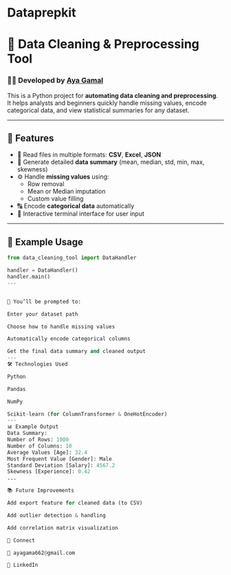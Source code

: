 # Dataprepkit
# 🧹 Data Cleaning & Preprocessing Tool
### 👩‍💻 Developed by [Aya Gamal](https://linkedin.com/in/aya-gamal-senara)

This is a Python project for **automating data cleaning and preprocessing**.  
It helps analysts and beginners quickly handle missing values, encode categorical data, and view statistical summaries for any dataset.

---

## 🚀 Features
- 📂 Read files in multiple formats: **CSV**, **Excel**, **JSON**
- 🧮 Generate detailed **data summary** (mean, median, std, min, max, skewness)
- ⚙️ Handle **missing values** using:
  - Row removal  
  - Mean or Median imputation  
  - Custom value filling  
- 🔠 Encode **categorical data** automatically
- 💬 Interactive terminal interface for user input

---

## 🧩 Example Usage
```python
from data_cleaning_tool import DataHandler

handler = DataHandler()
handler.main()
---


💬 You’ll be prompted to:

Enter your dataset path

Choose how to handle missing values

Automatically encode categorical columns

Get the final data summary and cleaned output
---
🛠️ Technologies Used

Python

Pandas

NumPy

Scikit-learn (for ColumnTransformer & OneHotEncoder)
---
📊 Example Output
Data Summary:
Number of Rows: 1000
Number of Columns: 10
Average Values [Age]: 32.4
Most Frequent Value [Gender]: Male
Standard Deviation [Salary]: 4567.2
Skewness [Experience]: 0.42
...

📚 Future Improvements

Add export feature for cleaned data (to CSV)

Add outlier detection & handling

Add correlation matrix visualization

🔗 Connect

📧 ayagama662@gmail.com

🔗 LinkedIn
